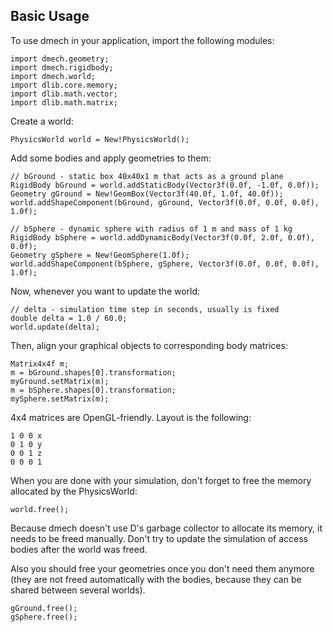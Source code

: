 Basic Usage
-----------

To use dmech in your application, import the following modules:

    import dmech.geometry;
    import dmech.rigidbody;
    import dmech.world;
    import dlib.core.memory;
    import dlib.math.vector;
    import dlib.math.matrix;

Create a world:

    PhysicsWorld world = New!PhysicsWorld();

Add some bodies and apply geometries to them:

    // bGround - static box 40x40x1 m that acts as a ground plane
    RigidBody bGround = world.addStaticBody(Vector3f(0.0f, -1.0f, 0.0f));
    Geometry gGround = New!GeomBox(Vector3f(40.0f, 1.0f, 40.0f));
    world.addShapeComponent(bGround, gGround, Vector3f(0.0f, 0.0f, 0.0f), 1.0f);

    // bSphere - dynamic sphere with radius of 1 m and mass of 1 kg 
    RigidBody bSphere = world.addDynamicBody(Vector3f(0.0f, 2.0f, 0.0f), 0.0f);
    Geometry gSphere = New!GeomSphere(1.0f);
    world.addShapeComponent(bSphere, gSphere, Vector3f(0.0f, 0.0f, 0.0f), 1.0f);

Now, whenever you want to update the world:

    // delta - simulation time step in seconds, usually is fixed
    double delta = 1.0 / 60.0;
    world.update(delta);

Then, align your graphical objects to corresponding body matrices:

    Matrix4x4f m;
    m = bGround.shapes[0].transformation;
    myGround.setMatrix(m);
    m = bSphere.shapes[0].transformation;
    mySphere.setMatrix(m);

4x4 matrices are OpenGL-friendly. Layout is the following:

    1 0 0 x
    0 1 0 y
    0 0 1 z
    0 0 0 1
    
When you are done with your simulation, don't forget to free the memory allocated by the PhysicsWorld:

    world.free();
    
Because dmech doesn't use D's garbage collector to allocate its memory, it needs to be freed manually.
Don't try to update the simulation of access bodies after the world was freed.

Also you should free your geometries once you don't need them anymore (they are not freed automatically
with the bodies, because they can be shared between several worlds).

    gGround.free();
    gSphere.free();

